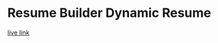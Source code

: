 # Resume Builder Dynamic Resume
[live link](https://hackathon-project-2-u2sv-9x3b3ef28-areeba-projects-c9825c5e.vercel.app)
